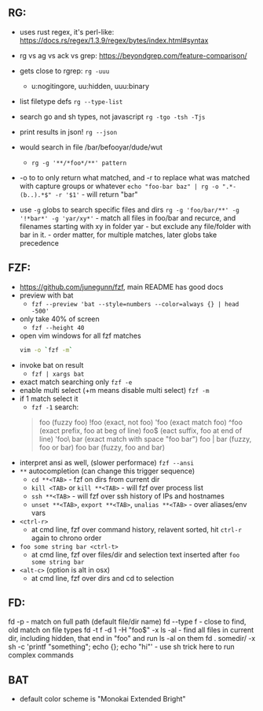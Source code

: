 ## RG:
- uses rust regex, it's perl-like: https://docs.rs/regex/1.3.9/regex/bytes/index.html#syntax
- rg vs ag vs ack vs grep: https://beyondgrep.com/feature-comparison/

- gets close to rgrep: `rg -uuu`
    - u:nogitingore, uu:hidden, uuu:binary
- list filetype defs
    `rg --type-list`
- search go and sh types, not javascript
    `rg -tgo -tsh -Tjs`
- print results in json!
    `rg --json`
- would search in file /bar/befooyar/dude/wut
    - `rg -g '**/*foo*/**' pattern`
- -o to to only return what matched, and -r to replace what was matched with capture groups or whatever
    `echo "foo-bar baz" | rg -o ".*-(b..).*$" -r '$1'`
        - will return "bar"
- use `-g` globs to search specific files and dirs
    `rg -g 'foo/bar/**' -g '!*bar*' -g 'yar/xy*'`
        - match all files in foo/bar and recurce, and filenames starting with xy in folder yar
        - but exclude any file/folder with bar in it.
        - order matter, for multiple matches, later globs take precedence

## FZF:
- https://github.com/junegunn/fzf, main README has good docs
 - preview with bat
    - `fzf --preview 'bat --style=numbers --color=always {} | head -500'`
- only take 40% of screen
    - `fzf --height 40`
- open vim windows for all fzf matches
    ```sh
    vim -o `fzf -m`
    ```
- invoke bat on result
    - `fzf | xargs bat`
- exact match searching only
    `fzf -e`
- enable multi select (+m means disable multi select)
    `fzf -m`
- if 1 match select it
    - `fzf -1`
search:
    > foo         (fuzzy foo)
    > !foo        (exact, not foo)
    > 'foo        (exact match foo)
    > ^foo        (exact prefix, foo at beg of line)
    > foo$        (eact suffix, foo at end of line)
    > 'foo\ bar   (exact match with space "foo bar")
    > foo | bar   (fuzzy, foo or bar)
    > foo bar     (fuzzy, foo and bar)
- interpret ansi as well, (slower performace)
    `fzf --ansi`
- `**` autocompletion (can change this trigger sequence)
    - `cd **<TAB>`  - fzf on dirs from current dir
    - `kill <TAB>` or `kill **<TAB>`   - will fzf over process list
    - `ssh **<TAB>`    - will fzf over ssh history of IPs and hostnames
    - `unset **<TAB>`, `export **<TAB>`, `unalias **<TAB>` - over aliases/env vars
- `<ctrl-r>`
    - at cmd line, fzf over command history, relavent sorted, hit `ctrl-r` again to chrono order
- `foo some string bar <ctrl-t>`
    - at cmd line, fzf over files/dir and selection text inserted after `foo some string bar`
- `<alt-c>`  (option is alt in osx)
    - at cmd line, fzf over dirs and cd to selection


## FD:
fd -p        - match on full path (default file/dir name)
fd --type f  - close to find, old match on file types
fd -t f -d 1 -H "foo$" -x ls -al   - find all files in current dir, including hidden, that end in "foo" and run ls -al on them
fd . somedir/ -x sh -c 'printf "something"; echo {}; echo "hi"'            - use sh trick here to run complex commands


## BAT
- default color scheme is "Monokai Extended Bright"
